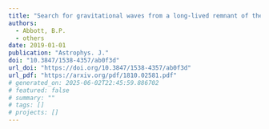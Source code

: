 ```yaml
---
title: "Search for gravitational waves from a long-lived remnant of the binary neutron star merger GW170817"
authors:
  - Abbott, B.P.
  - others
date: 2019-01-01
publication: "Astrophys. J."
doi: "10.3847/1538-4357/ab0f3d"
url_doi: "https://doi.org/10.3847/1538-4357/ab0f3d"
url_pdf: "https://arxiv.org/pdf/1810.02581.pdf"
# generated_on: 2025-06-02T22:45:59.886702
# featured: false
# summary: ""
# tags: []
# projects: []
---
```

